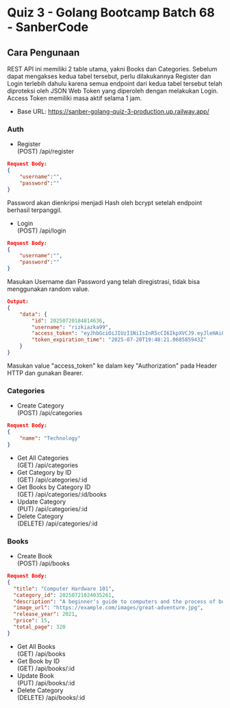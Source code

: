 # Quiz 3 - Golang Bootcamp Batch 68 - SanberCode

## Cara Pengunaan
REST API ini memiliki 2 table utama, yakni Books dan Categories. Sebelum dapat mengakses kedua tabel tersebut, perlu dilakukannya Register dan Login terlebih dahulu karena semua endpoint dari kedua tabel tersebut telah diproteksi oleh JSON Web Token yang diperoleh dengan melakukan Login. Access Token memiliki masa aktif selama 1 jam.

- Base URL: https://sanber-golang-quiz-3-production.up.railway.app/

### Auth
- Register</br>
(POST) /api/register</br>
```json
Request Body:
{
    "username":"",
    "password":""
}
```
Password akan dienkripsi menjadi Hash oleh bcrypt setelah endpoint berhasil terpanggil.

- Login</br>
(POST) /api/login</br>
```json
Request Body:
{
    "username":"",
    "password":""
}
```
Masukan Username dan Password yang telah diregistrasi, tidak bisa menggunakan random value.
```json
Output:
{
    "data": {
        "id": 20250720184814636,
        "username": "rizkiazka99",
        "access_token": "eyJhbGciOiJIUzI1NiIsInR5cCI6IkpXVCJ9.eyJleHAiOjE3NTMwNDA5MDEsImlkIjoiMjAyNTA3MjAxODQ4MTQ2MzYifQ.MpGLLQw2jqJ_4QlsCs-RooFoRhgk0Zd7cYu-a_T1fxA",
        "token_expiration_time": "2025-07-20T19:48:21.068585943Z"
    }
}
```
Masukan value "access_token" ke dalam key "Authorization" pada Header HTTP dan gunakan Bearer.

### Categories
- Create Category</br>
(POST) /api/categories</br>
```json
Request Body:
{
    "name": "Technology"
}
```
- Get All Categories</br>
(GET) /api/categories</br>
- Get Category by ID</br>
(GET) /api/categories/:id</br>
- Get Books by Category ID</br>
(GET) /api/categories/:id/books</br>
- Update Category</br>
(PUT) /api/categories/:id</br>
- Delete Category</br>
(DELETE) /api/categories/:id</br>

### Books
- Create Book</br>
(POST) /api/books</br>
```json
Request Body:
{
  "title": "Computer Hardware 101",
  "category_id": 20250721024035261,
  "description": "A beginner's guide to computers and the process of building one",
  "image_url": "https://example.com/images/great-adventure.jpg",
  "release_year": 2021,
  "price": 15,
  "total_page": 320
}
```
- Get All Books</br>
(GET) /api/books</br>
- Get Book by ID</br>
(GET) /api/books/:id</br>
- Update Book</br>
(PUT) /api/books/:id</br>
- Delete Category</br>
(DELETE) /api/books/:id</br>

